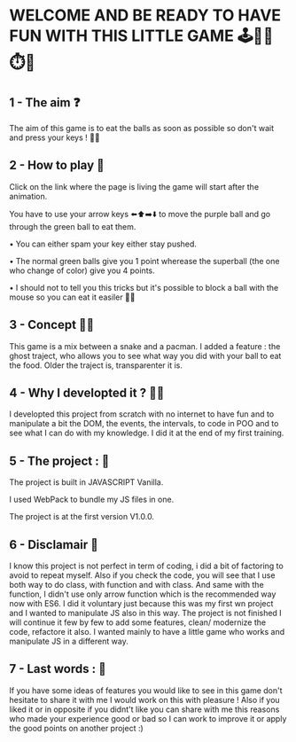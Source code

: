 # WELCOME AND BE READY TO HAVE FUN WITH THIS LITTLE GAME 🕹️🐍📝⏱️🎾

## 1 - The aim ❓

The aim of this game is to eat the balls as soon as possible so don't wait and press your keys ! 🏃💨

## 2 - How to play 🙋

Click on the link where the page is living the game will start after the animation.

You have to use your arrow keys ⬅️⬆️➡️⬇️ to move the purple ball and go through the green ball to eat them.

• You can either spam your key either stay pushed.

• The normal green balls give you 1 point wherease the superball (the one who change of color) give you 4 points.

• I should not to tell you this tricks but it's possible to block a ball with the mouse so you can eat it easiler 🤫🤐

## 3 - Concept 🐍🥎

This game is a mix between a snake and a pacman. I added a feature : the ghost traject, who allows you to see what way you did with your ball to eat the food. Older the traject is, transparenter it is.

## 4 - Why I developted it ? 🧑‍💻

I developted this project from scratch with no internet to have fun and to manipulate a bit the DOM, the events, the intervals, to code in POO and to see what I can do with my knowledge. I did it at the end of my first training. 

## 5 - The project : 📝

The project is built in JAVASCRIPT Vanilla.

I used WebPack to bundle my JS files in one.

The project is at the first version V1.0.0.

## 6 - Disclamair 📎

I know this project is not perfect in term of coding, i did a bit of factoring to avoid to repeat myself. 
Also if you check the code, you will see that I use both way to do class, with function and with class. And same with the function, I didn't use only arrow function which is the recommended way now with ES6.
I did it voluntary just because this was my first wn project and I wanted to manipulate JS also in this way. 
The project is not finished I will continue it few by few to add some features, clean/ modernize the code, refactore it also.
I wanted mainly to have a little game who works and manipulate JS in a different way.

## 7 - Last words : 📍

If you have some ideas of features you would like to see in this game don't hesitate to share it with me I would work on this with pleasure !
Also if you liked it or in opposite if you didnt't like you can share with me this reasons who made your experience good or bad so I can work to improve it or apply the good points on another project :) 










